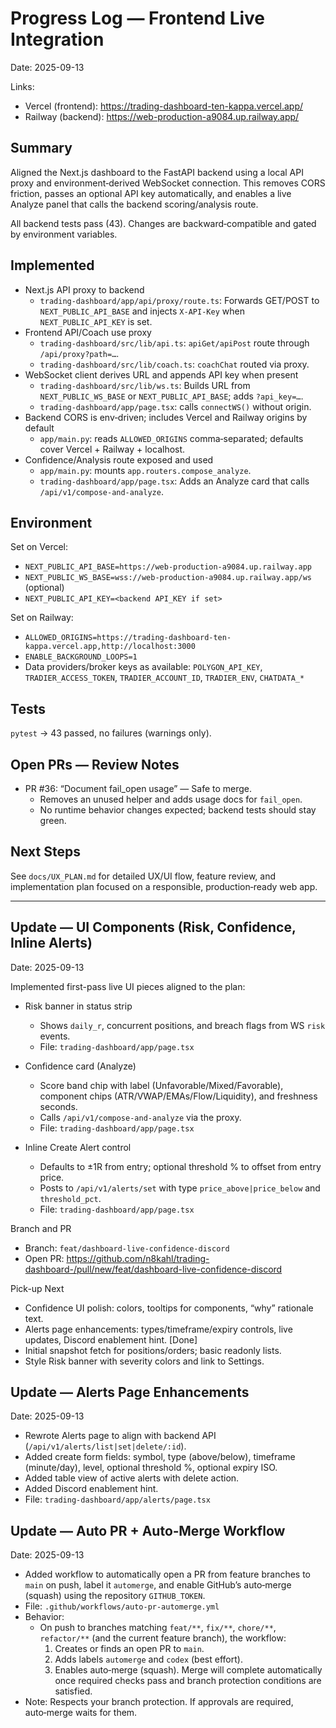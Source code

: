 # Progress Log — Frontend Live Integration

Date: 2025-09-13

Links:
- Vercel (frontend): https://trading-dashboard-ten-kappa.vercel.app/
- Railway (backend): https://web-production-a9084.up.railway.app/

## Summary

Aligned the Next.js dashboard to the FastAPI backend using a local API proxy and environment‑derived WebSocket connection. This removes CORS friction, passes an optional API key automatically, and enables a live Analyze panel that calls the backend scoring/analysis route.

All backend tests pass (43). Changes are backward‑compatible and gated by environment variables.

## Implemented

- Next.js API proxy to backend
  - `trading-dashboard/app/api/proxy/route.ts`: Forwards GET/POST to `NEXT_PUBLIC_API_BASE` and injects `X-API-Key` when `NEXT_PUBLIC_API_KEY` is set.
- Frontend API/Coach use proxy
  - `trading-dashboard/src/lib/api.ts`: `apiGet/apiPost` route through `/api/proxy?path=…`.
  - `trading-dashboard/src/lib/coach.ts`: `coachChat` routed via proxy.
- WebSocket client derives URL and appends API key when present
  - `trading-dashboard/src/lib/ws.ts`: Builds URL from `NEXT_PUBLIC_WS_BASE` or `NEXT_PUBLIC_API_BASE`; adds `?api_key=…`.
  - `trading-dashboard/app/page.tsx`: calls `connectWS()` without origin.
- Backend CORS is env‑driven; includes Vercel and Railway origins by default
  - `app/main.py`: reads `ALLOWED_ORIGINS` comma‑separated; defaults cover Vercel + Railway + localhost.
- Confidence/Analysis route exposed and used
  - `app/main.py`: mounts `app.routers.compose_analyze`.
  - `trading-dashboard/app/page.tsx`: Adds an Analyze card that calls `/api/v1/compose-and-analyze`.

## Environment

Set on Vercel:
- `NEXT_PUBLIC_API_BASE=https://web-production-a9084.up.railway.app`
- `NEXT_PUBLIC_WS_BASE=wss://web-production-a9084.up.railway.app/ws` (optional)
- `NEXT_PUBLIC_API_KEY=<backend API_KEY if set>`

Set on Railway:
- `ALLOWED_ORIGINS=https://trading-dashboard-ten-kappa.vercel.app,http://localhost:3000`
- `ENABLE_BACKGROUND_LOOPS=1`
- Data providers/broker keys as available: `POLYGON_API_KEY`, `TRADIER_ACCESS_TOKEN`, `TRADIER_ACCOUNT_ID`, `TRADIER_ENV`, `CHATDATA_*`

## Tests

`pytest` → 43 passed, no failures (warnings only).

## Open PRs — Review Notes

- PR #36: “Document fail_open usage” — Safe to merge.
  - Removes an unused helper and adds usage docs for `fail_open`.
  - No runtime behavior changes expected; backend tests should stay green.

## Next Steps

See `docs/UX_PLAN.md` for detailed UX/UI flow, feature review, and implementation plan focused on a responsible, production‑ready web app.

---

## Update — UI Components (Risk, Confidence, Inline Alerts)

Date: 2025-09-13

Implemented first-pass live UI pieces aligned to the plan:

- Risk banner in status strip
  - Shows `daily_r`, concurrent positions, and breach flags from WS `risk` events.
  - File: `trading-dashboard/app/page.tsx`

- Confidence card (Analyze)
  - Score band chip with label (Unfavorable/Mixed/Favorable), component chips (ATR/VWAP/EMAs/Flow/Liquidity), and freshness seconds.
  - Calls `/api/v1/compose-and-analyze` via the proxy.
  - File: `trading-dashboard/app/page.tsx`

- Inline Create Alert control
  - Defaults to ±1R from entry; optional threshold % to offset from entry price.
  - Posts to `/api/v1/alerts/set` with type `price_above|price_below` and `threshold_pct`.
  - File: `trading-dashboard/app/page.tsx`

Branch and PR
- Branch: `feat/dashboard-live-confidence-discord`
- Open PR: https://github.com/n8kahl/trading-dashboard-/pull/new/feat/dashboard-live-confidence-discord

Pick-up Next
- Confidence UI polish: colors, tooltips for components, “why” rationale text.
- Alerts page enhancements: types/timeframe/expiry controls, live updates, Discord enablement hint. [Done]
- Initial snapshot fetch for positions/orders; basic readonly lists.
- Style Risk banner with severity colors and link to Settings.

## Update — Alerts Page Enhancements

Date: 2025-09-13

- Rewrote Alerts page to align with backend API (`/api/v1/alerts/list|set|delete/:id`).
- Added create form fields: symbol, type (above/below), timeframe (minute/day), level, optional threshold %, optional expiry ISO.
- Added table view of active alerts with delete action.
- Added Discord enablement hint.
- File: `trading-dashboard/app/alerts/page.tsx`

## Update — Auto PR + Auto‑Merge Workflow

Date: 2025-09-13

- Added workflow to automatically open a PR from feature branches to `main` on push, label it `automerge`, and enable GitHub’s auto‑merge (squash) using the repository `GITHUB_TOKEN`.
- File: `.github/workflows/auto-pr-automerge.yml`
- Behavior:
  - On push to branches matching `feat/**`, `fix/**`, `chore/**`, `refactor/**` (and the current feature branch), the workflow:
    1) Creates or finds an open PR to `main`.
    2) Adds labels `automerge` and `codex` (best effort).
    3) Enables auto‑merge (squash). Merge will complete automatically once required checks pass and branch protection conditions are satisfied.
- Note: Respects your branch protection. If approvals are required, auto‑merge waits for them.
